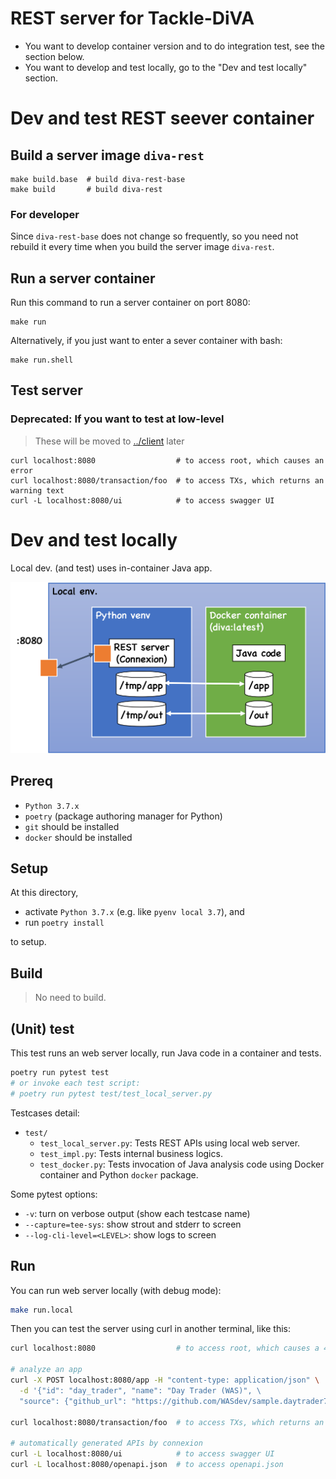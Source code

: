 # REST server for Tackle-DiVA

- You want to develop container version and to do integration test, see the section below.
- You want to develop and test locally, go to the "Dev and test locally" section.

# Dev and test REST seever container

## Build a server image `diva-rest`

```shell
make build.base  # build diva-rest-base
make build       # build diva-rest
```

### For developer

Since `diva-rest-base` does not change so frequently, so you need not rebuild it every time when you build the server image `diva-rest`.

## Run a server container

Run this command to run a server container on port 8080:

```
make run
```

Alternatively, if you just want to enter a sever container with bash:

```
make run.shell
```

## Test server


### Deprecated: If you want to test at low-level 

> These will be moved to [../client](../client) later

```shell
curl localhost:8080                  # to access root, which causes an error
curl localhost:8080/transaction/foo  # to access TXs, which returns an warning text
curl -L localhost:8080/ui            # to access swagger UI
```

# Dev and test locally

Local dev. (and test) uses in-container Java app.

![](docs/local.png)

## Prereq

- `Python 3.7.x`
- `poetry` (package authoring manager for Python)
- `git` should be installed
- `docker` should be installed

## Setup 

At this directory,

- activate `Python 3.7.x` (e.g. like `pyenv local 3.7`), and
- run `poetry install`

to setup.

## Build

> No need to build.

## (Unit) test

This test runs an web server locally, run Java code in a container and tests.

```bash
poetry run pytest test
# or invoke each test script:
# poetry run pytest test/test_local_server.py
```

Testcases detail:
- `test/`
  - `test_local_server.py`: Tests REST APIs using local web server.
  - `test_impl.py`: Tests internal business logics.
  - `test_docker.py`: Tests invocation of Java analysis code using Docker container and Python `docker` package.

Some pytest options:
- `-v`: turn on verbose output (show each testcase name)
- `--capture=tee-sys`: show strout and stderr to screen
- `--log-cli-level=<LEVEL>`: show logs to screen

## Run

You can run web server locally (with debug mode):

```bash
make run.local
```

Then you can test the server using curl in another terminal, like this:

```bash
curl localhost:8080                  # to access root, which causes a 404 error

# analyze an app
curl -X POST localhost:8080/app -H "content-type: application/json" \
  -d '{"id": "day_trader", "name": "Day Trader (WAS)", \
  "source": {"github_url": "https://github.com/WASdev/sample.daytrader7.git"}}'

curl localhost:8080/transaction/foo  # to access TXs, which returns an warning text

# automatically generated APIs by connexion
curl -L localhost:8080/ui            # to access swagger UI
curl -L localhost:8080/openapi.json  # to access openapi.json
```

